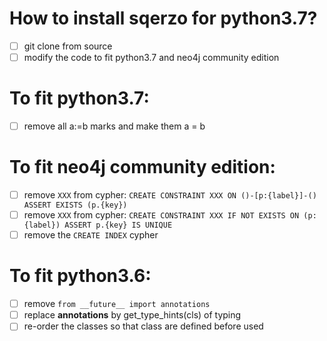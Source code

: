 # How to install sqerzo for python3.7? 

- [ ] git clone from source
- [ ] modify the code to fit python3.7 and neo4j community edition

# To fit python3.7:

- [ ] remove all a:=b marks and make them a = b 

# To fit neo4j community edition: 

- [ ] remove `XXX` from cypher: `CREATE CONSTRAINT XXX ON ()-[p:{label}]-() ASSERT EXISTS (p.{key})`
- [ ] remove `XXX` from cypher: `CREATE CONSTRAINT XXX IF NOT EXISTS ON (p:{label}) ASSERT p.{key} IS UNIQUE`
- [ ] remove the `CREATE INDEX` cypher

# To fit python3.6: 

- [ ] remove `from __future__ import annotations`
- [ ] replace __annotations__ by get_type_hints(cls) of typing
- [ ] re-order the classes so that class are defined before used
